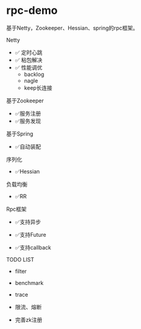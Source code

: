 # rpc-demo
基于Netty，Zookeeper、Hessian、spring的rpc框架。


Netty
- ✅ 定时心跳
- ✅ 粘包解决
- ✅ 性能调优
  - backlog
  - nagle
  - keep长连接

基于Zookeeper 

- ✅服务注册
- ✅服务发现

基于Spring

- ✅自动装配

序列化

- ✅Hessian

负载均衡

- ✅RR

Rpc框架

- ✅支持异步

- ✅支持Future 

- ✅支持callback


TODO LIST

- filter

- benchmark

- trace

- 限流、熔断

- 完善zk注册
